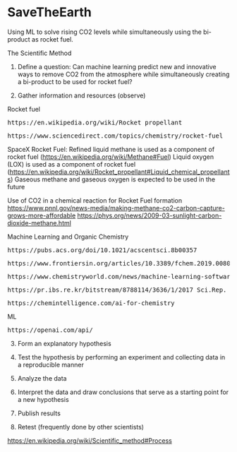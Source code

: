  # SaveTheEarth

Using ML to solve rising CO2 levels while simultaneously using the bi-product as rocket fuel.

The Scientific Method

1. Define a question: Can machine learning predict new and innovative ways to remove CO2 from the atmosphere while simultaneously creating a bi-product to be used for rocket fuel?

2. Gather information and resources (observe)

Rocket fuel
<pre>https://en.wikipedia.org/wiki/Rocket_propellant</pre>
<pre>https://www.sciencedirect.com/topics/chemistry/rocket-fuel</pre>
SpaceX Rocket Fuel:
Refined liquid methane is used as a component of rocket fuel (https://en.wikipedia.org/wiki/Methane#Fuel)
Liquid oxygen (LOX) is used as a component of rocket fuel (https://en.wikipedia.org/wiki/Rocket_propellant#Liquid_chemical_propellants)
Gaseous methane and gaseous oxygen is expected to be used in the future

Use of CO2 in a chemical reaction for Rocket Fuel formation
https://www.pnnl.gov/news-media/making-methane-co2-carbon-capture-grows-more-affordable
https://phys.org/news/2009-03-sunlight-carbon-dioxide-methane.html

Machine Learning and Organic Chemistry
<pre>https://pubs.acs.org/doi/10.1021/acscentsci.8b00357</pre>
<pre>https://www.frontiersin.org/articles/10.3389/fchem.2019.00809/full</pre>
<pre>https://www.chemistryworld.com/news/machine-learning-software-competes-with-human-experts-to-optimise-organic-reactions/4012726.article</pre>
<pre>https://pr.ibs.re.kr/bitstream/8788114/3636/1/2017_Sci.Rep._Predicting%20the%20outcomes%20of%20organic_Bartosz.pdf</pre>
<pre>https://chemintelligence.com/ai-for-chemistry</pre>

ML
<pre>https://openai.com/api/</pre>

3. Form an explanatory hypothesis

4. Test the hypothesis by performing an experiment and collecting data in a reproducible manner

5. Analyze the data

6. Interpret the data and draw conclusions that serve as a starting point for a new hypothesis

7. Publish results

8. Retest (frequently done by other scientists)

https://en.wikipedia.org/wiki/Scientific_method#Process
